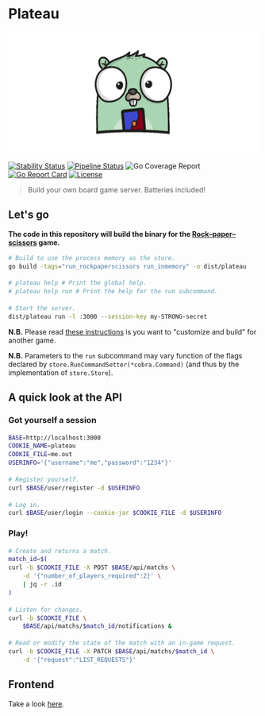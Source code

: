 # Plateau

<p align="center">
    <img src="docs/content/assets/img/plateau-logo.png" alt="Plateau" title="Plateau" />
</p>

[![Stability Status](https://img.shields.io/badge/stability-work_in_progress-red.svg)](https://github.com/orangemug/stability-badges)
[![Pipeline Status](https://gitlab.com/le-garff-yoann/plateau/badges/master/pipeline.svg)](https://gitlab.com/le-garff-yoann/plateau/pipelines)
![Go Coverage Report](https://gitlab.com/le-garff-yoann/plateau/badges/master/coverage.svg?job=go:test)
[![Go Report Card](https://goreportcard.com/badge/github.com/le-garff-yoann/plateau)](https://goreportcard.com/report/github.com/le-garff-yoann/plateau)
[![License](https://img.shields.io/badge/License-Apache%202.0-blue.svg)](LICENSE)

> Build your own board game server. Batteries included!

## Let's go

**The code in this repository will build the binary for the [Rock–paper–scissors](https://en.wikipedia.org/wiki/Rock%E2%80%93paper%E2%80%93scissors) game.**

```bash
# Build to use the process memory as the store.
go build -tags="run_rockpaperscissors run_inmemory" -o dist/plateau 
 
# plateau help # Print the global help.
# plateau help run # Print the help for the run subcommand.

# Start the server.
dist/plateau run -l :3000 --session-key my-STRONG-secret
```

**N.B.** Please read [these instructions](CUSTOMIZING.md) is you want to "customize and build" for another game.

**N.B.** Parameters to the `run` subcommand may vary function of the flags declared by `store.RunCommandSetter(*cobra.Command)` (and thus by the implementation of `store.Store`).

## A quick look at the API

### Got yourself a session

```bash
BASE=http://localhost:3000
COOKIE_NAME=plateau
COOKIE_FILE=me.out
USERINFO='{"username":"me","password":"1234"}'

# Register yourself.
curl $BASE/user/register -d $USERINFO

# Log in.
curl $BASE/user/login --cookie-jar $COOKIE_FILE -d $USERINFO
```

### Play!

```bash
# Create and returns a match.
match_id=$(
curl -b $COOKIE_FILE -X POST $BASE/api/matchs \
    -d '{"number_of_players_required":2}' \
    | jq -r .id
)

# Listen for changes.
curl -b $COOKIE_FILE \
    $BASE/api/matchs/$match_id/notifications &

# Read or modify the state of the match with an in-game request.
curl -b $COOKIE_FILE -X PATCH $BASE/api/matchs/$match_id \
    -d '{"request":"LIST_REQUESTS"}'
```

## Frontend

Take a look [here](vue/plateau/).
